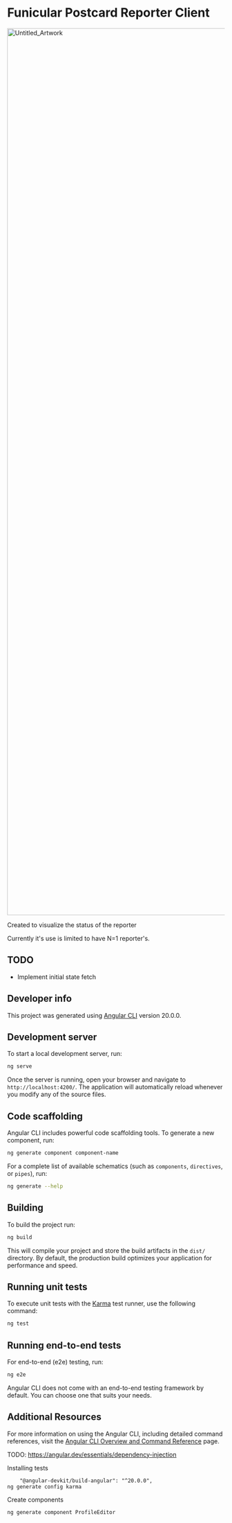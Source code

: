 # Funicular Postcard Reporter Client
<img width="2048" height="2048" alt="Untitled_Artwork" src="https://github.com/user-attachments/assets/4c6db0a8-ff2d-427a-8a7f-7aa8632abaf9" />

Created to visualize the status of the reporter

Currently it's use is limited to have N=1 reporter's.

## TODO
- Implement initial state fetch

## Developer info

This project was generated using [Angular CLI](https://github.com/angular/angular-cli) version 20.0.0.

## Development server

To start a local development server, run:

```bash
ng serve
```

Once the server is running, open your browser and navigate to `http://localhost:4200/`. The application will automatically reload whenever you modify any of the source files.

## Code scaffolding

Angular CLI includes powerful code scaffolding tools. To generate a new component, run:

```bash
ng generate component component-name
```

For a complete list of available schematics (such as `components`, `directives`, or `pipes`), run:

```bash
ng generate --help
```

## Building

To build the project run:

```bash
ng build
```

This will compile your project and store the build artifacts in the `dist/` directory. By default, the production build optimizes your application for performance and speed.

## Running unit tests

To execute unit tests with the [Karma](https://karma-runner.github.io) test runner, use the following command:

```bash
ng test
```

## Running end-to-end tests

For end-to-end (e2e) testing, run:

```bash
ng e2e
```

Angular CLI does not come with an end-to-end testing framework by default. You can choose one that suits your needs.

## Additional Resources

For more information on using the Angular CLI, including detailed command references, visit the [Angular CLI Overview and Command Reference](https://angular.dev/tools/cli) page.

TODO:
https://angular.dev/essentials/dependency-injection

Installing tests
```
    "@angular-devkit/build-angular": "^20.0.0",
ng generate config karma
```

Create components
```
ng generate component ProfileEditor
```

